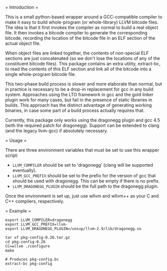 = Introduction =

This is a small python-based wrapper around a GCC-compatible compiler
to make it easy to build whole-program (or whole-library) LLVM bitcode
files.  The idea is that it first invokes the compiler as normal to
build a real object file.  It then invokes a bitcode compiler to
generate the corresponding bitcode, recording the location of the
bitcode file in an ELF section of the actual object file.

When object files are linked together, the contents of non-special ELF
sections are just concatenated (so we don't lose the locations of any
of the constituent bitcode files).  This package contains an extra
utility, extract-bc, to read the contents of this ELF section and link
all of the bitcode into a single whole-program bitcode file.

This two-phase build process is slower and more elaborate than normal,
but in practice is necessary to be a drop-in replacement for gcc in
any build system.  Approaches using the LTO framework in gcc and the
gold linker plugin work for many cases, but fail in the presence of
static libraries in builds.  This approach has the distinct advantage
of generating working binaries, in case some part of a build process
actually requires that.

Currently, this package only works using the dragonegg plugin and gcc
4.5 (with the required patch for dragonegg).  Support can be extended
to clang (and the legacy llvm-gcc) if absolutely necessary.

= Usage =

There are three environment variables that must be set to use this
wrapper script:

 * `LLVM_COMPILER` should be set to 'dragonegg' (clang will be supported eventually).
 * `LLVM_GCC_PREFIX` should be set to the prefix for the version of gcc that should
   be used with dragonegg.  This can be empty if there is no prefix.
 * `LLVM_DRAGONEGG_PLUGIN` should be the full path to the dragonegg plugin.

Once the environment is set up, just use wllvm and wllvm++ as your C
and C++ compilers, respectively.

= Example =

    export LLVM_COMPILER=dragonegg
    export LLVM_GCC_PREFIX=llvm-
    export LLVM_DRAGONEGG_PLUGIN=/unsup/llvm-2.9/lib/dragonegg.so

    tar xf pkg-config-0.26.tar.gz
    cd pkg-config-0.26
    CC=wllvm ./configure
    make

    # Produces pkg-config.bc
    extract-bc pkg-config

